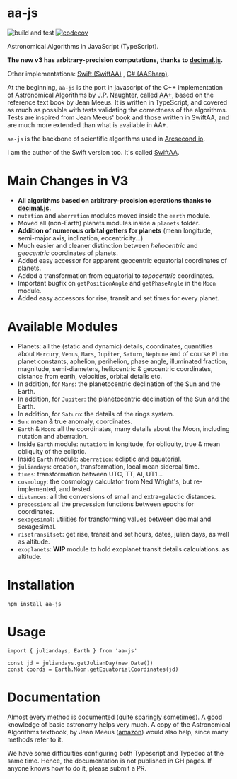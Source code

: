 aa-js
============

![build and test](https://github.com/onekiloparsec/aa-js/actions/workflows/nodejs.yml/badge.svg?branch=master) [![codecov](https://codecov.io/gh/onekiloparsec/aa-js/graph/badge.svg?token=EfRJpZ4OTu)](https://codecov.io/gh/onekiloparsec/aa-js)

Astronomical Algorithms in JavaScript (TypeScript).

**The new v3 has arbitrary-precision computations, thanks
to [decimal.js](https://github.com/MikeMcl/decimal.js).**

Other
implementations: [Swift (SwiftAA)](https://github.com/onekiloparsec/SwiftAA)
, [C# (AASharp)](https://github.com/jsauve/AASharp).

At the beginning, `aa-js` is the port in javascript of the C++ implementation of Astronomical
Algorithms by J.P. Naughter, called [AA+](http://www.naughter.com/aa.html),
based on the reference text book by Jean Meeus. It is written in TypeScript, and
covered as much as possible with tests validating the correctness
of the algorithms. Tests are inspired from Jean Meeus' book and those written in
SwiftAA, and are much more extended than what is available
in AA+.

`aa-js` is the backbone of scientific algorithms used
in [Arcsecond.io](https://www.arcsecond.io).

I am the author of the Swift version too. It's
called [SwiftAA](https://github.com/onekiloparsec/SwiftAA).

Main Changes in V3
================

- **All algorithms based on arbitrary-precision operations thanks
  to [decimal.js](https://github.com/MikeMcl/decimal.js).**
- `nutation` and `aberration` modules moved inside the `earth` module.
- Moved all (non-Earth) planets modules inside a `planets` folder.
- **Addition of numerous orbital getters for planets** (mean longitude, semi-major axis, inclination, eccentricity...)
- Much easier and cleaner distinction between *heliocentric* and *geocentric* coordinates of planets.
- Added easy accessor for apparent geocentric equatorial coordinates of planets.
- Added a transformation from equatorial to *topocentric* coordinates.
- Important bugfix on `getPositionAngle` and `getPhaseAngle` in the `Moon` module.
- Added easy accessors for rise, transit and set times for every planet.

Available Modules
================

* Planets: all the (static and dynamic) details, coordinates, quantities about
  `Mercury`, `Venus`, `Mars`, `Jupiter`, `Saturn`, `Neptune` and of course `Pluto`: planet constants, aphelion,
  perihelion, phase angle, illuminated fraction, magnitude, semi-diameters, heliocentric & geocentric coordinates,
  distance from earth, velocities, orbital details etc.
* In addition, for `Mars`: the planetocentric declination of the Sun and the
  Earth.
* In addition, for `Jupiter`: the planetocentric declination of the Sun and the
  Earth.
* In addition, for `Saturn`: the details of the rings system.
* `Sun`: mean & true anomaly, coordinates.
* `Earth` & `Moon`: all the coordinates, many details about the Moon, including nutation and aberration.
* Inside `Earth` module: `nutation`: in longitude, for obliquity, true & mean obliquity of the ecliptic.
* Inside `Earth` module: `aberration`: ecliptic and equatorial.
* `juliandays`: creation, transformation, local mean sidereal time.
* `times`: transformation between UTC, TT, AI, UT1...
* `cosmology`: the cosmology calculator from Ned Wright's, but re-implemented, and tested.
* `distances`: all the conversions of small and extra-galactic distances.
* `precession`: all the precession functions between epochs for coordinates.
* `sexagesimal`: utilities for transforming values between decimal and sexagesimal.
* `risetransitset`: get rise, transit and set hours, dates, julian days, as well
  as altitude.
* `exoplanets`: **WIP** module to hold exoplanet transit details calculations.
  as altitude.

Installation
================

`npm install aa-js`


Usage
================

```
import { juliandays, Earth } from 'aa-js'

const jd = juliandays.getJulianDay(new Date())
const coords = Earth.Moon.getEquatorialCoordinates(jd)
```

Documentation
================

Almost every method is documented (quite sparingly
sometimes). A good knowledge of basic astronomy helps very much.
A copy of the Astronomical Algorithms textbook, by Jean Meeus
([amazon](https://www.amazon.fr/Astronomical-Algorithms-J-Meeus/dp/0943396352/ref=sr_1_6?qid=1654447735&refinements=p_27%3AJean+Meeus&s=books&sr=1-6))
would also help, since many methods refer to it.

We have some difficulties configuring both Typescript and
Typedoc at the same time. Hence, the documentation is not
published in GH pages. If anyone knows how to do it, please
submit a PR.
